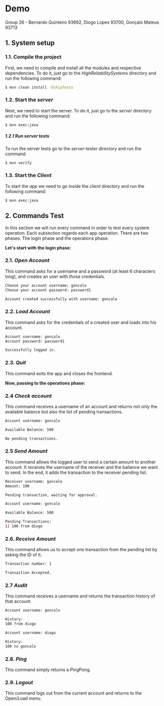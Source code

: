 # Demo

Group 26 - Bernardo Quinteiro 93692, Diogo Lopes 93700, Gonçalo Mateus 93713

## 1. System setup

### 1.1. Compile the project

First, we need to compile and install all the modules and respective dependencies.
To do it, just go to the *HighReliabilitySystems* directory and run the following command:

```sh
$ mvn clean install -DskipTests
```

### 1.2. Start the *server*

Next, we need to start the server.
To do it, just go to the *server* directory and run the following command:

```sh
$ mvn exec:java 
```

##### 1.2.1 Run *server* tests
To run the server tests go to the *server-tester* directory and run the command:
```sh
$ mvn verify 
```


### 1.3. Start the *Client*

To start the *app* we need to go inside the *client* directory and run the following command:

 ```sh
$ mvn exec:java 
```


## 2. Commands Test

In this section we will run every command in order to test every system operation.
Each subsection regards each app operation. 
There are two phases. The login phase and the operations phase.

**Let's start with the login phase:**

### 2.1. *Open Account*

This command asks for a username and a password (at least 6 characters long), and creates an user with those credentials.

```sh
Choose your account username: goncalo
Choose your account password: password1

Account created successfully with username: goncalo
```

### 2.2. *Load Account*

This command asks for the credentials of a created user and loads into his account.

```sh
Account username: goncalo
Account password: password1

Successfully logged in.
```

### 2.3. *Quit*

This command exits the app and closes the frontend.



**Now, passing to the operations phase:**

### 2.4 *Check account*

This command receives a username of an account and returns not only the available balance but also the list of pending transactions.

```sh
Account username: goncalo

Available Balance: 500

No pending transactions.
```


### 2.5 *Send Amount*

This command allows the logged user to send a certain amount to another account. It receives the username of the receiver and the ballance we want to send. In the end, it adds the transaction to the receiver pending list.

```sh
Receiver username: goncalo
Amount: 100

Pending transaction, waiting for approval.
```

```sh
Account username: goncalo

Available Balance: 500

Pending Transactions:
1) 100 from diogo
```

### 2.6. *Receive Amount*

This command allows us to accept one transaction from the pending list by asking the ID of it.

```sh
Transaction number: 1

Transaction Accepted.
```


### 2.7 *Audit*

This command receives a username and returns the transaction history of that account.

```sh
Account username: goncalo

History:
100 from diogo
```
```sh
Account username: diogo

History:
100 to goncalo
```

### 2.8. *Ping*

 This command simply returns a PingPong.


### 2.9. *Logout*

This command logs out from the current account and returns to the Open/Load menu.











